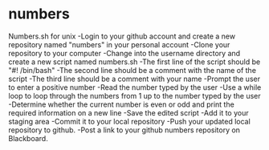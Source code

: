 # numbers
Numbers.sh for unix
-Login to your github account and create a new repository named 
 "numbers" in your personal account
-Clone your repository to your computer
-Change into the username directory and create a new script
 named numbers.sh
-The first line of the script should be "#! /bin/bash"
-The second line should be a comment with the name of the script
-The third line should be a comment with your name
-Prompt the user to enter a positive number
-Read the number typed by the user
-Use a while loop to loop through the numbers from 1 up to
 the number typed by the user
-Determine whether the current number is even or odd and print
 the required information on a new line
-Save the edited script
-Add it to your staging area
-Commit it to your local repository
-Push your updated local repository to github.
-Post a link to your github numbers repository on Blackboard.